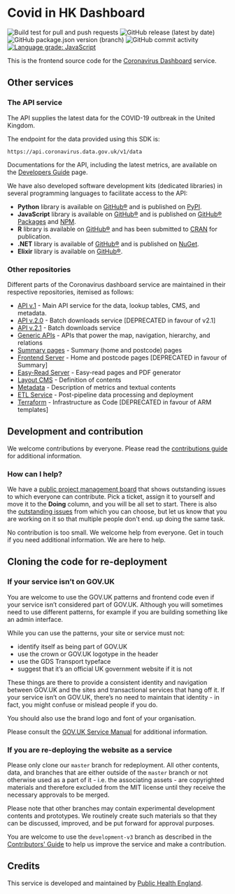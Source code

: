 # Covid in HK Dashboard

![Build test for pull and push requests](https://github.com/PublicHealthEngland/coronavirus-dashboard/workflows/Build/badge.svg)
![GitHub release (latest by date)](https://img.shields.io/github/v/release/publichealthengland/coronavirus-dashboard)
![GitHub package.json version (branch)](https://img.shields.io/github/package-json/v/publichealthengland/coronavirus-dashboard/v3-development)
![GitHub commit activity](https://img.shields.io/github/commit-activity/y/publichealthengland/coronavirus-dashboard)
[![Language grade: JavaScript](https://img.shields.io/lgtm/grade/javascript/g/publichealthengland/coronavirus-dashboard.svg?logo=lgtm&logoWidth=18)](https://lgtm.com/projects/g/publichealthengland/coronavirus-dashboard/context:javascript)

This is the frontend source code for the [Coronavirus Dashboard](https://coronavirus.data.gov.uk) service.

## Other services

### The API service

The API supplies the latest data for the COVID-19 outbreak in the United Kingdom. 

The endpoint for the data provided using this SDK is:

    https://api.coronavirus.data.gov.uk/v1/data

Documentations for the API, including the latest metrics, are available on 
the [Developers Guide](https://coronavirus.data.gov.uk/developers-guide) page.

We have also developed software development kits (dedicated libraries) in several programming 
languages to facilitate access to the API:
 
- **Python** library is available on [GitHub®](https://github.com/publichealthengland/coronavirus-dashboard-api-python-sdk) and is published on [PyPI](https://pypi.org/project/uk-covid19/).   
- **JavaScript** library is available on [GitHub®](https://github.com/publichealthengland/coronavirus-dashboard-api-javascript-sdk) and is published on [GitHub® Packages](https://github.com/publichealthengland/coronavirus-dashboard-api-javascript-sdk/packages/343170) and [NPM](https://www.npmjs.com/package/@publichealthengland/uk-covid19).
- **R** library is available on [GitHub®](https://github.com/publichealthengland/coronavirus-dashboard-api-r-sdk) and has been submitted to [CRAN](https://cran.r-project.org) for publication.
- **.NET** library is available of [GitHub®](https://github.com/publichealthengland/coronavirus-dashboard-api-net-sdk) and is published on [NuGet](https://www.nuget.org/packages/UKCovid19/).
- **Elixir** library is available on [GitHub®](https://github.com/publichealthengland/coronavirus-dashboard-api-elixir-sdk).


### Other repositories

Different parts of the Coronavirus dashboard service are maintained in their respective 
repositories, itemised as follows:
 
- [API v.1](https://github.com/publichealthengland/coronavirus-dashboard-api-v1) - Main API service for the data, lookup tables, CMS, and metadata.
- [API v.2.0](https://github.com/publichealthengland/coronavirus-dashboard-api-v2) - Batch downloads service [DEPRECATED in favour of v2.1]
- [API v.2.1](https://github.com/publichealthengland/coronavirus-dashboard-api-v2-server) - Batch downloads service
- [Generic APIs](https://github.com/publichealthengland/coronavirus-dashboard-generic-apis) - APIs that power the map, navigation, hierarchy, and relations
- [Summary pages](https://github.com/publichealthengland/coronavirus-dashboard-summary) - Summary (home and postcode) pages
- [Frontend Server](https://github.com/publichealthengland/coronavirus-dashboard-frontend-server) - Home and postcode pages [DEPRECATED in favour of Summary]
- [Easy-Read Server](https://github.com/publichealthengland/coronavirus-dashboard-easy-read) - Easy-read pages and PDF generator
- [Layout CMS](https://github.com/publichealthengland/coronavirus-dashboard-layouts) - Definition of contents
- [Metadata](https://github.com/publichealthengland/coronavirus-dashboard-metadata) - Description of metrics and textual contents
- [ETL Service](https://github.com/publichealthengland/coronavirus-dashboard-pipeline-etl) - Post-pipeline data processing and deployment
- [Terraform](https://github.com/publichealthengland/coronavirus-dashboard-terraform) - Infrastructure as Code [DEPRECATED in favour of ARM templates]


## Development and contribution

We welcome contributions by everyone. Please read 
the [contributions guide](https://github.com/PublicHealthEngland/coronavirus-dashboard/blob/master/CONTRIBUTING.md) for 
additional information.

### How can I help?
We have a [public project management board](https://github.com/orgs/PublicHealthEngland/projects/1) that 
shows outstanding issues to which everyone can contribute. Pick a ticket, assign it to 
yourself and move it to the **Doing** column, and you will be all set to start. There is 
also the [outstanding issues](https://github.com/PublicHealthEngland/coronavirus-dashboard/issues) from 
which you can choose, but let us know that you are working on it so that multiple people 
don't end. up doing the same task.

No contribution is too small. We welcome help from everyone. Get in touch if you need 
additional information. We are here to help. 

## Cloning the code for re-deployment

### If your service isn’t on GOV.UK
You are welcome to use the GOV.UK patterns and frontend code even if your service isn’t 
considered part of GOV.UK. Although you will sometimes need to use different patterns, 
for example if you are building something like an admin interface.

While you can use the patterns, your site or service must not:

- identify itself as being part of GOV.UK
- use the crown or GOV.UK logotype in the header
- use the GDS Transport typeface
- suggest that it’s an official UK government website if it is not

These things are there to provide a consistent identity and navigation between GOV.UK and 
the sites and transactional services that hang off it. If your service isn’t on GOV.UK, 
there’s no need to maintain that identity - in fact, you might confuse or mislead people 
if you do.

You should also use the brand logo and font of your organisation.

Please consult the [GOV.UK Service Manual](https://www.gov.uk/service-manual/design/making-your-service-look-like-govuk#if-your-service-isnt-on-govuk) for 
additional information.

### If you are re-deploying the website as a service

Please only clone our `master` branch for redeployment. All other contents, data, and 
branches that are either outside of the `master` branch or not otherwise used as a 
part of it - i.e. the associating assets - are copyrighted materials and therefore 
excluded from the MIT license until they receive the necessary approvals to be merged.

Please note that other branches may contain experimental development contents and 
prototypes. We routinely create such materials so that they can be discussed, improved, 
and be put forward for approval purposes. 

You are welcome to use the `development-v3` branch as described in 
the [Contributors' Guide](https://github.com/PublicHealthEngland/coronavirus-dashboard/blob/master/CONTRIBUTING.md) to 
help us improve the service and make a contribution.

## Credits
This service is developed and maintained by [Public Health England](https://www.gov.uk/government/organisations/public-health-england).
